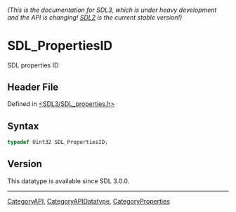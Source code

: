 ###### (This is the documentation for SDL3, which is under heavy development and the API is changing! [SDL2](https://wiki.libsdl.org/SDL2/) is the current stable version!)
# SDL_PropertiesID

SDL properties ID

## Header File

Defined in [<SDL3/SDL_properties.h>](https://github.com/libsdl-org/SDL/blob/main/include/SDL3/SDL_properties.h)

## Syntax

```c
typedef Uint32 SDL_PropertiesID;
```

## Version

This datatype is available since SDL 3.0.0.

----
[CategoryAPI](CategoryAPI), [CategoryAPIDatatype](CategoryAPIDatatype), [CategoryProperties](CategoryProperties)

